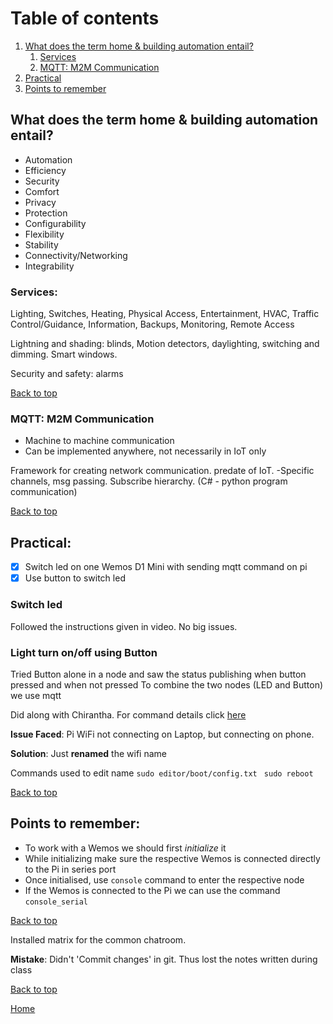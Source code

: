 # Table of contents
1. [What does the term home & building automation entail?](#hab)
    1. [Services](#Ser)
    2. [MQTT: M2M Communication](#m2m)
2. [Practical](#prac)
3. [Points to remember](#notes)


## What does the term home & building automation entail? <a name="hab"></a>
- Automation
- Efficiency 
- Security
- Comfort
- Privacy
- Protection
- Configurability
- Flexibility
- Stability
- Connectivity/Networking
- Integrability


### Services: <a name="Ser"></a>
Lighting, Switches, Heating, Physical
Access, Entertainment, HVAC, Traffic
Control/Guidance, Information, Backups, Monitoring,
Remote Access 

Lightning and shading: blinds, Motion detectors, daylighting, switching and dimming. Smart windows.

Security and safety: alarms

<a href="#top">Back to top</a>

### MQTT: M2M Communication <a name="m2m"></a>

- Machine to machine communication  
- Can be implemented anywhere, not necessarily in IoT only

Framework for creating network communication. predate of IoT. -Specific channels, msg passing. Subscribe hierarchy. (C# - python program communication)

<a href="#top">Back to top</a>

## Practical: <a name="prac"></a>
- [x] Switch led on one Wemos D1 Mini with sending mqtt command on pi
- [x] Use button to switch led

### Switch led 
Followed the instructions given in video. No big issues.

### Light turn on/off using Button
Tried Button alone in a node and saw the status publishing when button pressed and when not pressed
To combine the two nodes (LED and Button) we use mqtt

Did along with Chirantha. For command details click [here](https://github.com/AnastasiiaMishchenko/Internationals/blob/master/Chirantha%20Peramunage-_/IoT%20Lecture%20Logs/lecture2.md#Practical_Session)

**Issue Faced**: Pi WiFi not connecting on Laptop, but connecting on phone.

**Solution**: Just **renamed** the wifi name

Commands used to edit name
 ``` sudo editor/boot/config.txt ``` 
``` sudo reboot``` 

<a href="#top">Back to top</a>


## Points to remember: <a name="notes"></a>

- To work with a Wemos we should first *initialize* it
- While initializing make sure the respective Wemos is connected directly to the Pi in series port
- Once initialised, use ``console`` command to enter the respective node
- If the Wemos is connected to the Pi we can use the command ``console_serial``


<a href="#top">Back to top</a>


Installed matrix for the common chatroom.


**Mistake**: Didn't 'Commit changes' in git. Thus lost the notes written during class


<a href="#top">Back to top</a>

[Home](https://github.com/AnastasiiaMishchenko/Internationals/blob/master/Rosemary%20Poovattil/Portfolio.md)
